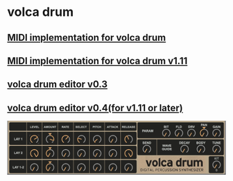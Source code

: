 # volca drum

## [MIDI implementation for volca drum](Unofficial_volca_drum_MIDI_implementation.md)

## [MIDI implementation for volca drum v1.11](Unofficial_volca_drum_MIDI_implementation_v0.2.md)

## [volca drum editor v0.3](volca_drum_editor_v0.3.amxd)

## [volca drum editor v0.4(for v1.11 or later)](volca_drum_editor_v0.4.amxd)

![volcadrum](volca_drum_editor.png)
